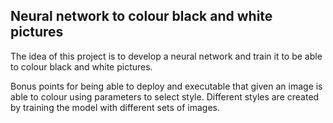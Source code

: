 ## Neural network to colour black and white pictures

The idea of this project is to develop a neural network and train it to be able to colour black and white pictures.

Bonus points for being able to deploy and executable that given an image is able to colour using parameters to select style.
Different styles are created by training the model with different sets of images.
